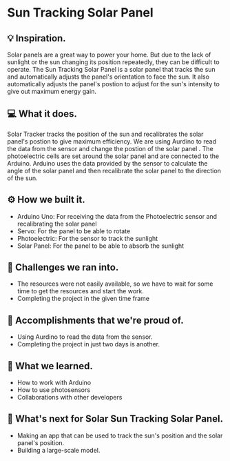 # Sun Tracking Solar Panel

## 💡 Inspiration.

Solar panels are a great way to power your home. But due to the lack of sunlight or the sun changing its position repeatedly, they can be difficult to operate. The Sun Tracking Solar Panel is a solar panel that tracks the sun and automatically adjusts the panel's orientation to face the sun. It also automatically adjusts the panel's postion to adjust for the sun's intensity to give out maximum energy gain.

## 💻 What it does.

Solar Tracker tracks the position of the sun and recalibrates the solar panel's postion to give maximum efficiency. We are using Aurdino to read the data from the sensor and change the postion of the solar panel . The photoelectric cells are set around the solar panel and are connected to the Arduino. Arduino uses the data provided by the sensor to calculate the angle of the solar panel and then recalibrate the solar panel to the direction of the sun.

## ⚙️ How we built it.

- Arduino Uno: For receiving the data from the Photoelectric sensor and recalibrating the solar panel 
- Servo: For the panel to be able to rotate
- Photoelectric: For the sensor to track the sunlight
- Solar Panel: For the panel to be able to absorb the sunlight

## 🧠 Challenges we ran into.

- The resources were not easily available, so we have to wait for some time to get the resources and start the work.
- Completing the project in the given time frame

## 🏅 Accomplishments that we're proud of.

- Using Aurdino to read the data from the sensor.
- Completing the project in just two days is another.

## 📖 What we learned.

- How to work with Arduino
- How to use photosensors
- Collaborations with other developers

## 🚀 What's next for Solar Sun Tracking Solar Panel.

- Making an app that can be used to track the sun's position and the solar panel's position.
- Building a large-scale model.
